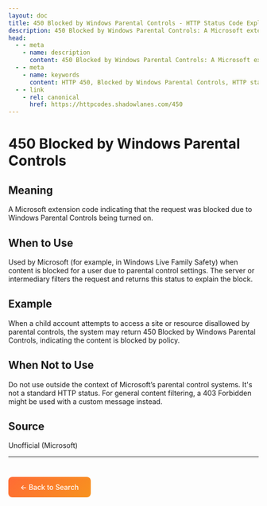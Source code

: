 ```yaml
---
layout: doc
title: 450 Blocked by Windows Parental Controls - HTTP Status Code Explained
description: 450 Blocked by Windows Parental Controls: A Microsoft extension code indicating that the request was blocked due to Windows Parental Controls being turned on....
head:
  - - meta
    - name: description
      content: 450 Blocked by Windows Parental Controls: A Microsoft extension code indicating that the request was blocked due to Windows Parental Controls being turned on....
  - - meta
    - name: keywords
      content: HTTP 450, Blocked by Windows Parental Controls, HTTP status code, REST API, web development
  - - link
    - rel: canonical
      href: https://httpcodes.shadowlanes.com/450
---
```


<script setup>
const structuredData = {
  "@context": "https://schema.org",
  "@type": "TechArticle",
  "headline": "450 Blocked by Windows Parental Controls - HTTP Status Code",
  "description": "A Microsoft extension code indicating that the request was blocked due to Windows Parental Controls being turned on.",
  "url": "https://httpcodes.shadowlanes.com/450",
  "keywords": "HTTP 450, Blocked by Windows Parental Controls, HTTP status code",
  "articleBody": "A Microsoft extension code indicating that the request was blocked due to Windows Parental Controls being turned on. Used by Microsoft (for example, in Windows Live Family Safety) when content is blocked for a user due to parental control settings. The server or intermediary filters the request and returns this status to explain the block.",
  "publisher": {
    "@type": "Organization",
    "name": "HTTP Codes Explainer"
  }
}
</script>

<script type="application/ld+json" v-html="JSON.stringify(structuredData)"></script>

# 450 Blocked by Windows Parental Controls

## Meaning

A Microsoft extension code indicating that the request was blocked due to Windows Parental Controls being turned on.

## When to Use

Used by Microsoft (for example, in Windows Live Family Safety) when content is blocked for a user due to parental control settings. The server or intermediary filters the request and returns this status to explain the block.

## Example

When a child account attempts to access a site or resource disallowed by parental controls, the system may return 450 Blocked by Windows Parental Controls, indicating the content is blocked by policy.

## When Not to Use

Do not use outside the context of Microsoft’s parental control systems. It's not a standard HTTP status. For general content filtering, a 403 Forbidden might be used with a custom message instead.

## Source

Unofficial (Microsoft)

---

<div style="margin-top: 40px;">
  <a href="/" style="display: inline-block; padding: 12px 24px; background: linear-gradient(135deg, #ff6b35, #f7931e); color: white; text-decoration: none; border-radius: 8px; font-weight: 500;">← Back to Search</a>
</div>
